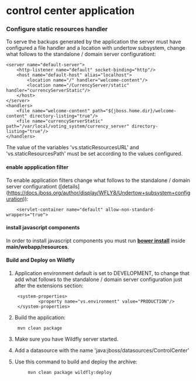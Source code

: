 # control center application

### Configure static resources handler
To serve the backups generated by the application the server must have configured a file handler and a location with undertow subsystem, 
change what follows to the standalone / domain  server configurationt:

    <server name="default-server">
        <http-listener name="default" socket-binding="http"/>
        <host name="default-host" alias="localhost">
            <location name="/" handler="welcome-content"/>
            <location name="/CurrencyServer/static" handler="currencyServerStatic"/>
        </host>
    </server>
    <handlers>
        <file name="welcome-content" path="${jboss.home.dir}/welcome-content" directory-listing="true"/>
        <file name="currencyServerStatic" path="/var/local/voting_system/currency_server" directory-listing="true"/>
    </handlers>

The value of the variables 'vs.staticResourcesURL' and 'vs.staticResourcesPath' must be set according to the values configured.

#### enable appplication filter
To enable application filters change what follows to the standalone / domain  server configurationt 
([details] (https://docs.jboss.org/author/display/WFLY8/Undertow+subsystem+configuration)):
    
        <servlet-container name="default" allow-non-standard-wrappers="true">

#### install javascript components
In order to install javascript components you must run [**bower install**](http://bower.io/) inside **main/webapp/resources**.

#### Build and Deploy on Wildfly
1. Application environment default is set to DEVELOPMENT, to change that add what follows to the standalone / domain 
server configuration just after the extensions section:

        <system-properties>
                <property name="vs.environment" value="PRODUCTION"/>
        </system-properties>
        
2. Build the application:

        mvn clean package

3. Make sure you have  Wildfly server started.
4. Add a datasource with the name 'java:jboss/datasources/ControlCenter'
5. Use this command to build and deploy the archive:

            mvn clean package wildfly:deploy
